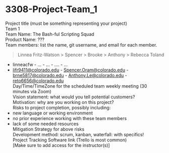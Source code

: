 # 3308-Project-Team_1
Project title (must be something representing your project) <br>
Team 1<br>
Team Name: The Bash-ful Scripting Squad<br>
Product Name: ???<br>
Team members: list the name, git username, and email for each member.<br>
> Linnea Fritz-Watson              > Spencer                           > Brooke                         > Anthony                        > Rebecca Toland
  - linneacfw                      - ...                               - ...                            - ....                           - ...
  - lifr9411@colorado.edu          - Spencer.Oram@colorado.edu         - brne5817@colorado.edu          - Anthony.Le@colorado.edu        - reto6656@colorado.edu     <br>
Day/Time/TimeZone for the scheduled team weekly meeting (30 minutes via Zoom)<br>
Vision statement: what would you tell potential customers?<br>
Motivation: why are you working on this project?<br>
Risks to project completion, possibly including:<br>
  - new language or working environment<br>
  - no prior experience working with these team members<br>
  - lack of some needed resources<br>
Mitigation Strategy for above risks<br>
Development method: scrum, kanban, waterfall: with specifics!<br>
Project Tracking Software link (Trello is most common)<br>
[Make sure to add access for the instructor(s)]<br>
